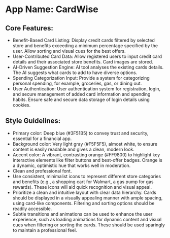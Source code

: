 # **App Name**: CardWise

## Core Features:

- Benefit-Based Card Listing: Display credit cards filtered by selected store and benefits exceeding a minimum percentage specified by the user. Allow sorting and visual cues for the best offers.
- User-Contributed Card Data: Allow registered users to input credit card details and their associated store benefits. Card images are stored.
- AI-Driven Suggestion Engine: AI tool analyses the existing cards details. The AI suggests what cards to add to have diverse options.
- Spending Categorization Input: Provide a system for categorizing personal spending, for example, groceries, gas, or dining out.
- User Authentication: User authentication system for registration, login, and secure management of added card information and spending habits. Ensure safe and secure data storage of login details using cookies.

## Style Guidelines:

- Primary color: Deep blue (#3F51B5) to convey trust and security, essential for a financial app.
- Background color: Very light gray (#F5F5F5), almost white, to ensure content is easily readable and gives a clean, modern look.
- Accent color: A vibrant, contrasting orange (#FF9800) to highlight key interactive elements like filter buttons and best-offer badges. Orange is a dynamic, optimistic hue that works well in moderation.
- Clean and professional font.
- Use consistent, minimalist icons to represent different store categories and benefits (e.g., a shopping cart for Walmart, a gas pump for gas rewards). These icons will aid quick recognition and visual appeal.
- Prioritize a clean and intuitive layout with clear data hierarchy. Cards should be displayed in a visually appealing manner with ample spacing, using card-like components. Filtering and sorting options should be readily accessible.
- Subtle transitions and animations can be used to enhance the user experience, such as loading animations for dynamic content and visual cues when filtering or sorting the cards. These should be used sparingly to maintain a professional feel.